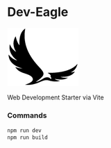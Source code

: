 # Dev-Eagle
![Logo](https://github.com/hishamdalal/Dev-Eagle/blob/master/src/logo.png?raw=true)

Web Development Starter via Vite

### Commands
```
npm run dev
npm run build
```



